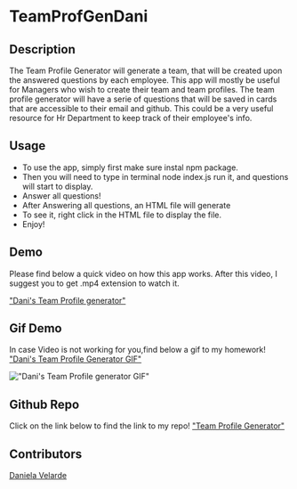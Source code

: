 # TeamProfGenDani

## Description 
The Team Profile Generator will generate a team, that will be created upon the answered questions by each employee. This app will mostly be useful for Managers who wish to create their team and team profiles. The team profile generator will have a serie of questions that will be saved in cards that are accessible to their email and github. This could be a very useful resource for Hr Department to keep track of their employee's info.

## Usage

* To use the app, simply first make sure instal npm package.
* Then you will need to type in terminal node index.js run it, and questions will start to display.
* Answer all questions!
* After Answering all questions, an HTML file will generate
* To see it, right click in the HTML file to display the file.
* Enjoy!
## Demo
Please find below a quick video on how this app works. After this video, I suggest you to get .mp4 extension to watch it.


["Dani's Team Profile generator"](./Demos/TeamGeneratorVideo.mp4)

## Gif Demo
In case Video is not working for you,find below a gif to my homework!
["Dani's Team Profile Generator GIF"](./Demos/TeamGeneratorVideo.gif)







!["Dani's Team Profile generator GIF"](./Demos/TeamGeneratorVideo.gif)

## Github Repo
Click on the link below to find the link to my repo!
["Team Profile  Generator"](https://github.com/davelarde/TeamProfGenDani.git)



## Contributors 
[Daniela Velarde](https://www.linkedin.com/in/daniela-velarde-8baa13141/)


